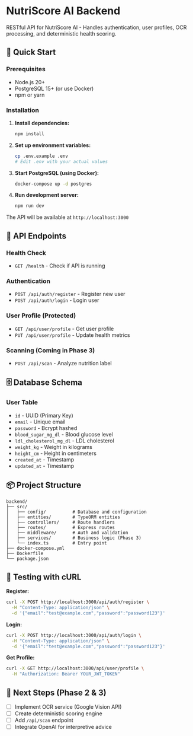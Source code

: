 # NutriScore AI Backend

RESTful API for NutriScore AI - Handles authentication, user profiles, OCR processing, and deterministic health scoring.

## 🚀 Quick Start

### Prerequisites

- Node.js 20+
- PostgreSQL 15+ (or use Docker)
- npm or yarn

### Installation

1. **Install dependencies:**

   ```bash
   npm install
   ```

2. **Set up environment variables:**

   ```bash
   cp .env.example .env
   # Edit .env with your actual values
   ```

3. **Start PostgreSQL (using Docker):**

   ```bash
   docker-compose up -d postgres
   ```

4. **Run development server:**
   ```bash
   npm run dev
   ```

The API will be available at `http://localhost:3000`

## 📡 API Endpoints

### Health Check

- `GET /health` - Check if API is running

### Authentication

- `POST /api/auth/register` - Register new user
- `POST /api/auth/login` - Login user

### User Profile (Protected)

- `GET /api/user/profile` - Get user profile
- `PUT /api/user/profile` - Update health metrics

### Scanning (Coming in Phase 3)

- `POST /api/scan` - Analyze nutrition label

## 🗄️ Database Schema

### User Table

- `id` - UUID (Primary Key)
- `email` - Unique email
- `password` - Bcrypt hashed
- `blood_sugar_mg_dl` - Blood glucose level
- `ldl_cholesterol_mg_dl` - LDL cholesterol
- `weight_kg` - Weight in kilograms
- `height_cm` - Height in centimeters
- `created_at` - Timestamp
- `updated_at` - Timestamp

## 📦 Project Structure

```
backend/
├── src/
│   ├── config/          # Database and configuration
│   ├── entities/        # TypeORM entities
│   ├── controllers/     # Route handlers
│   ├── routes/          # Express routes
│   ├── middleware/      # Auth and validation
│   ├── services/        # Business logic (Phase 3)
│   └── index.ts         # Entry point
├── docker-compose.yml
├── Dockerfile
└── package.json
```

## 🧪 Testing with cURL

**Register:**

```bash
curl -X POST http://localhost:3000/api/auth/register \
  -H "Content-Type: application/json" \
  -d '{"email":"test@example.com","password":"password123"}'
```

**Login:**

```bash
curl -X POST http://localhost:3000/api/auth/login \
  -H "Content-Type: application/json" \
  -d '{"email":"test@example.com","password":"password123"}'
```

**Get Profile:**

```bash
curl -X GET http://localhost:3000/api/user/profile \
  -H "Authorization: Bearer YOUR_JWT_TOKEN"
```

## 🎯 Next Steps (Phase 2 & 3)

- [ ] Implement OCR service (Google Vision API)
- [ ] Create deterministic scoring engine
- [ ] Add `/api/scan` endpoint
- [ ] Integrate OpenAI for interpretive advice
